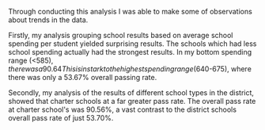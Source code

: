 Through conducting this analysis I was able to make some of observations about trends in the data.

Firstly, my analysis grouping school results based on average school spending per student yielded surprising results.
The schools which had less school spending actually had the strongest results. In my bottom spending range (<$585), there was a 90.64% overall pass rate.
This is in stark to the highest spending range ($640-675), where there was only a 53.67% overall passing rate.

Secondly, my analysis of the results of different school types in the district, showed that charter schools at a far greater pass rate.
The overall pass rate at charter school's was 90.56%, a vast contrast to the district schools overall pass rate of just 53.70%.